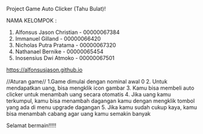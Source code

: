 Project Game Auto Clicker (Tahu Bulat)!

NAMA KELOMPOK   :
1. Alfonsus Jason Christian - 00000067384
2. Immanuel Gilland         - 00000066420
3. Nicholas Putra Pratama   - 00000067320
4. Nathanael Bernike        - 00000065454
5. Inosensius Dwi Atmoko    - 00000067501

https://alfonsusjason.github.io

//Aturan game//
1.Game dimulai dengan nominal awal 0
2. Untuk mendapatkan uang, bisa mengklik icon gambar
3. Kamu bisa membeli auto clicker untuk menambah uang secara otomatis
4. Jika uang kamu terkumpul, kamu bisa menambah dagangan kamu dengan mengklik tombol yang ada di menu upgrade dagangan
5. Jika kamu sudah cukup kaya, kamu bisa menambah cabang agar uang kamu semakin banyak

Selamat bermain!!!!!
